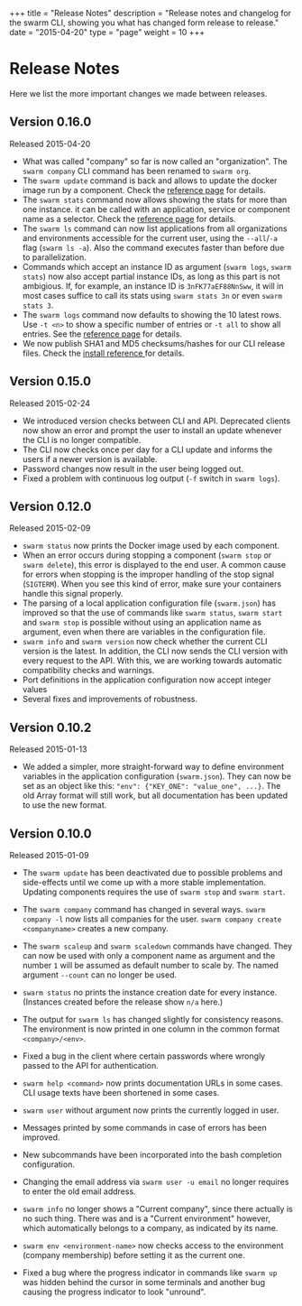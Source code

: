 +++
title = "Release Notes"
description = "Release notes and changelog for the swarm CLI, showing you what has changed form release to release."
date = "2015-04-20"
type = "page"
weight = 10
+++

# Release Notes

Here we list the more important changes we made between releases.

## Version 0.16.0

Released 2015-04-20

* What was called "company" so far is now called an "organization". The `swarm company` CLI command has been renamed to `swarm org`.
* The `swarm update` command is back and allows to update the docker image run by a component. Check the [reference page](../update/) for details.
* The `swarm stats` command now allows showing the stats for more than one instance. it can be called with an application, service or component name as a selector. Check the [reference page](../stats/) for details.
* The `swarm ls` command can now list applications from all organizations and environments accessible for the current user, using the `--all`/`-a` flag (`swarm ls -a`). Also the command executes faster than before due to parallelization.
* Commands which accept an instance ID as argument (`swarm logs`, `swarm stats`) now also accept partial instance IDs, as long as this part is not ambigious. If, for example, an instance ID is `3nFK77aEF88NnSww`, it will in most cases suffice to call its stats using `swarm stats 3n` or even `swarm stats 3`.
* The `swarm logs` command now defaults to showing the 10 latest rows. Use `-t <n>` to show a specific number of entries or `-t all` to show all entries. See the [reference page](../logs/) for details.
* We now publish SHA1 and MD5 checksums/hashes for our CLI release files. Check the [install reference ](../installation/) for details.


## Version 0.15.0

Released 2015-02-24

* We introduced version checks between CLI and API. Deprecated clients now show an error and prompt the user to install an update whenever the CLI is no longer compatible.
* The CLI now checks once per day for a CLI update and informs the users if a newer version is available.
* Password changes now result in the user being logged out.
* Fixed a problem with continuous log output (`-f` switch in `swarm logs`).


## Version 0.12.0

Released 2015-02-09

* `swarm status` now prints the Docker image used by each component.
* When an error occurs during stopping a component (`swarm stop` or `swarm delete`), this error is displayed to the end user. A common cause for errors when stopping is the improper handling of the stop signal (`SIGTERM`). When you see this kind of error, make sure your containers handle this signal properly.
* The parsing of a local application configuration file (`swarm.json`) has improved so that the use of commands like `swarm status`, `swarm start` and `swarm stop` is possible without using an application name as argument, even when there are variables in the configuration file.
* `swarm info` and `swarm version` now check whether the current CLI version is the latest. In addition, the CLI now sends the CLI version with every request to the API. With this, we are working towards automatic compatibility checks and warnings.
* Port definitions in the application configuration now accept integer values
* Several fixes and improvements of robustness.

## Version 0.10.2

Released 2015-01-13

* We added a simpler, more straight-forward way to define environment variables in the application configuration (`swarm.json`). They can now be set as an object like this: `"env": {"KEY_ONE": "value_one", ...}`. The old Array format will still work, but all documentation has been updated to use the new format.

## Version 0.10.0

Released 2015-01-09

* The `swarm update` has been deactivated due to possible problems and side-effects until we come up with a more stable implementation. Updating components requires the use of `swarm stop` and `swarm start`.

* The `swarm company` command has changed in several ways. `swarm company -l` now lists all companies for the user. `swarm company create <companyname>` creates a new company.

* The `swarm scaleup` and `swarm scaledown` commands have changed. They can now be used with only a component name as argument and the number `1` will be assumed as default number to scale by. The named argument `--count` can no longer be used.

* `swarm status` no prints the instance creation date for every instance. (Instances created before the release show `n/a` here.)

* The output for `swarm ls` has changed slightly for consistency reasons. The environment is now printed in one column in the common format `<company>/<env>`.

* Fixed a bug in the client where certain passwords where wrongly passed to the API for authentication.

* `swarm help <command>` now prints documentation URLs in some cases. CLI usage texts have been shortened in some cases.

* `swarm user` without argument now prints the currently logged in user.

* Messages printed by some commands in case of errors has been improved.

* New subcommands have been incorporated into the bash completion configuration.

* Changing the email address via `swarm user -u email` no longer requires to enter the old email address.

* `swarm info` no longer shows a "Current company", since there actually is no such thing. There was and is a "Current environment" however, which automatically belongs to a company, as indicated by its name.

* `swarm env <environment-name>` now checks access to the environment (company membership) before setting it as the current one.

* Fixed a bug where the progress indicator in commands like `swarm up` was hidden behind the cursor in some terminals and another bug causing the progress indicator to look "unround".
